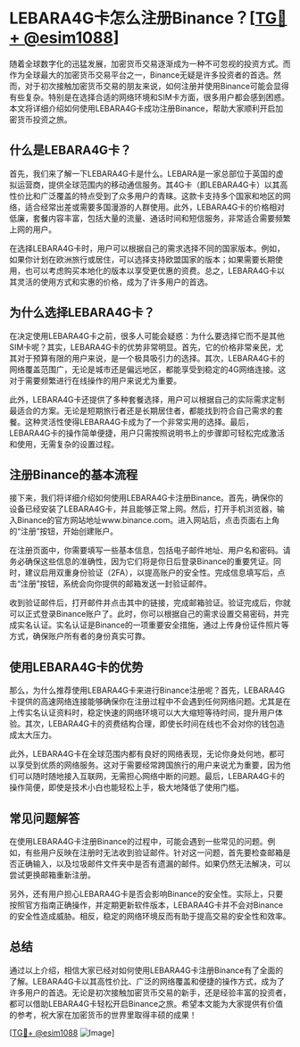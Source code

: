 # LEBARA4G卡怎么注册Binance？[[TG💪+ @esim1088](https://t.me/s/esim1088)]

随着全球数字化的迅猛发展，加密货币交易逐渐成为一种不可忽视的投资方式。而作为全球最大的加密货币交易平台之一，Binance无疑是许多投资者的首选。然而，对于初次接触加密货币交易的朋友来说，如何注册并使用Binance可能会显得有些复杂。特别是在选择合适的网络环境和SIM卡方面，很多用户都会感到困惑。本文将详细介绍如何使用LEBARA4G卡成功注册Binance，帮助大家顺利开启加密货币投资之旅。

## 什么是LEBARA4G卡？

首先，我们来了解一下LEBARA4G卡是什么。LEBARA是一家总部位于英国的虚拟运营商，提供全球范围内的移动通信服务。其4G卡（即LEBARA4G卡）以其高性价比和广泛覆盖的特点受到了众多用户的青睐。这款卡支持多个国家和地区的网络，适合经常出差或需要多国漫游的人群使用。此外，LEBARA4G卡的价格相对低廉，套餐内容丰富，包括大量的流量、通话时间和短信服务，非常适合需要频繁上网的用户。

在选择LEBARA4G卡时，用户可以根据自己的需求选择不同的国家版本。例如，如果你计划在欧洲旅行或居住，可以选择支持欧盟国家的版本；如果需要长期使用，也可以考虑购买本地化的版本以享受更优惠的资费。总之，LEBARA4G卡以其灵活的使用方式和实惠的价格，成为了许多用户的首选。

## 为什么选择LEBARA4G卡？

在决定使用LEBARA4G卡之前，很多人可能会疑惑：为什么要选择它而不是其他SIM卡呢？其实，LEBARA4G卡的优势非常明显。首先，它的价格非常亲民，尤其对于预算有限的用户来说，是一个极具吸引力的选择。其次，LEBARA4G卡的网络覆盖范围广，无论是城市还是偏远地区，都能享受到稳定的4G网络连接。这对于需要频繁进行在线操作的用户来说尤为重要。

此外，LEBARA4G卡还提供了多种套餐选择，用户可以根据自己的实际需求定制最适合的方案。无论是短期旅行者还是长期居住者，都能找到符合自己需求的套餐。这种灵活性使得LEBARA4G卡成为了一个非常实用的选择。最后，LEBARA4G卡的操作简单便捷，用户只需按照说明书上的步骤即可轻松完成激活和使用，无需复杂的设置过程。

## 注册Binance的基本流程

接下来，我们将详细介绍如何使用LEBARA4G卡注册Binance。首先，确保你的设备已经安装了LEBARA4G卡，并且能够正常上网。然后，打开手机浏览器，输入Binance的官方网站地址www.binance.com。进入网站后，点击页面右上角的“注册”按钮，开始创建账户。

在注册页面中，你需要填写一些基本信息，包括电子邮件地址、用户名和密码。请务必确保这些信息的准确性，因为它们将是你日后登录Binance的重要凭证。同时，建议启用双重身份验证（2FA），以提高账户的安全性。完成信息填写后，点击“注册”按钮，系统会向你提供的邮箱发送一封验证邮件。

收到验证邮件后，打开邮件并点击其中的链接，完成邮箱验证。验证完成后，你就可以正式登录Binance账户了。此时，你可以根据自己的需求设置交易密码，并完成实名认证。实名认证是Binance的一项重要安全措施，通过上传身份证件照片等方式，确保账户所有者的身份真实可靠。

## 使用LEBARA4G卡的优势

那么，为什么推荐使用LEBARA4G卡来进行Binance注册呢？首先，LEBARA4G卡提供的高速网络连接能够确保你在注册过程中不会遇到任何网络问题。尤其是在上传实名认证资料时，稳定快速的网络环境可以大大缩短等待时间，提升用户体验。其次，LEBARA4G卡的资费结构合理，即使长时间在线也不会对你的钱包造成太大压力。

此外，LEBARA4G卡在全球范围内都有良好的网络表现，无论你身处何地，都可以享受到优质的网络服务。这对于需要经常跨国旅行的用户来说尤为重要，因为他们可以随时随地接入互联网，无需担心网络中断的问题。最后，LEBARA4G卡的操作简便，即使是技术小白也能轻松上手，极大地降低了使用门槛。

## 常见问题解答

在使用LEBARA4G卡注册Binance的过程中，可能会遇到一些常见的问题。例如，有些用户反映在注册时无法收到验证邮件。针对这一问题，首先要检查邮箱是否正确输入，以及垃圾邮件文件夹中是否有遗漏的邮件。如果仍然无法解决，可以尝试更换邮箱重新注册。

另外，还有用户担心LEBARA4G卡是否会影响Binance的安全性。实际上，只要按照官方指南正确操作，并定期更新软件版本，LEBARA4G卡并不会对Binance的安全性造成威胁。相反，稳定的网络环境反而有助于提高交易的安全性和效率。

## 总结

通过以上介绍，相信大家已经对如何使用LEBARA4G卡注册Binance有了全面的了解。LEBARA4G卡以其高性价比、广泛的网络覆盖和便捷的操作方式，成为了许多用户的首选。无论是初次接触加密货币交易的新手，还是经验丰富的投资者，都可以借助LEBARA4G卡轻松开启Binance之旅。希望本文能为大家提供有价值的参考，祝大家在加密货币的世界里取得丰硕的成果！

[[TG💪+ @esim1088](https://t.me/s/esim1088) ![Image](https://i.postimg.cc/4NQfJmqS/Snipaste-2025-05-13-00-14-12.png)]